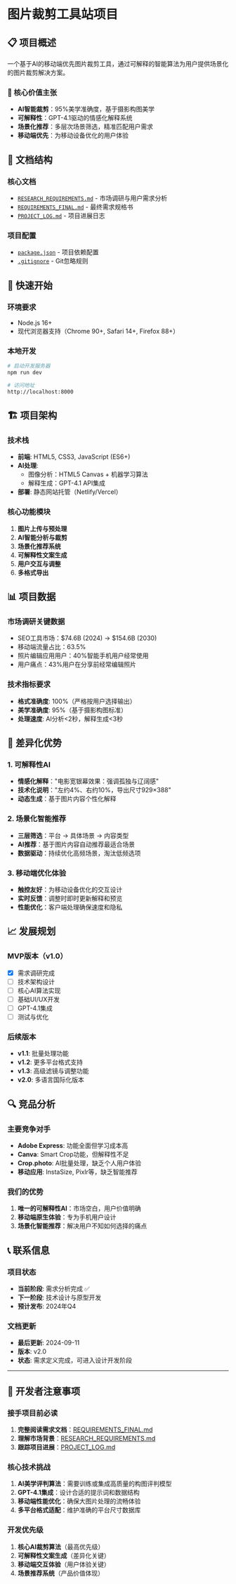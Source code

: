 # 图片裁剪工具站项目

## 📋 项目概述

一个基于AI的移动端优先图片裁剪工具，通过可解释的智能算法为用户提供场景化的图片裁剪解决方案。

### 🎯 核心价值主张
- **AI智能裁剪**：95%美学准确度，基于摄影构图美学
- **可解释性**：GPT-4.1驱动的情感化解释系统  
- **场景化推荐**：多层次场景筛选，精准匹配用户需求
- **移动端优先**：为移动设备优化的用户体验

## 📁 文档结构

### 核心文档
- [`RESEARCH_REQUIREMENTS.md`](./RESEARCH_REQUIREMENTS.md) - 市场调研与用户需求分析
- [`REQUIREMENTS_FINAL.md`](./REQUIREMENTS_FINAL.md) - 最终需求规格书
- [`PROJECT_LOG.md`](./PROJECT_LOG.md) - 项目进展日志

### 项目配置
- [`package.json`](./package.json) - 项目依赖配置
- [`.gitignore`](./.gitignore) - Git忽略规则

## 🚀 快速开始

### 环境要求
- Node.js 16+
- 现代浏览器支持（Chrome 90+, Safari 14+, Firefox 88+）

### 本地开发
```bash
# 启动开发服务器
npm run dev

# 访问地址
http://localhost:8000
```

## 🏗️ 项目架构

### 技术栈
- **前端**: HTML5, CSS3, JavaScript (ES6+)
- **AI处理**: 
  - 图像分析：HTML5 Canvas + 机器学习算法
  - 解释生成：GPT-4.1 API集成
- **部署**: 静态网站托管（Netlify/Vercel）

### 核心功能模块
1. **图片上传与预处理**
2. **AI智能分析与裁剪**
3. **场景化推荐系统** 
4. **可解释性文案生成**
5. **用户交互与调整**
6. **多格式导出**

## 📊 项目数据

### 市场调研关键数据
- SEO工具市场：$74.6B (2024) → $154.6B (2030)
- 移动端流量占比：63.5%
- 照片编辑应用用户：40%智能手机用户经常使用
- 用户痛点：43%用户在分享前经常编辑照片

### 技术指标要求
- **格式准确度**: 100%（严格按用户选择输出）
- **美学准确度**: 95%（基于摄影构图标准）
- **处理速度**: AI分析<2秒，解释生成<3秒

## 🎨 差异化优势

### 1. 可解释性AI
- **情感化解释**："电影宽银幕效果：强调孤独与辽阔感"
- **技术化说明**："左约4%、右约10%，导出尺寸929×388"
- **动态生成**：基于图片内容个性化解释

### 2. 场景化智能推荐
- **三层筛选**：平台 → 具体场景 → 内容类型
- **AI推荐**：基于图片内容自动推荐最适合场景
- **数据驱动**：持续优化高频场景，淘汰低频选项

### 3. 移动端优化体验
- **触控友好**：为移动设备优化的交互设计
- **实时反馈**：调整时即时更新解释和预览
- **性能优化**：客户端处理确保速度和隐私

## 📈 发展规划

### MVP版本（v1.0）
- [x] 需求调研完成
- [ ] 技术架构设计
- [ ] 核心AI算法实现  
- [ ] 基础UI/UX开发
- [ ] GPT-4.1集成
- [ ] 测试与优化

### 后续版本
- **v1.1**: 批量处理功能
- **v1.2**: 更多平台格式支持
- **v1.3**: 高级滤镜与调整功能
- **v2.0**: 多语言国际化版本

## 🔍 竞品分析

### 主要竞争对手
- **Adobe Express**: 功能全面但学习成本高
- **Canva**: Smart Crop功能，但解释性不足
- **Crop.photo**: AI批量处理，缺乏个人用户体验
- **移动应用**: InstaSize, Pixlr等，缺乏智能推荐

### 我们的优势
1. **唯一的可解释性AI**：市场空白，用户价值明确
2. **移动端原生体验**：专为手机用户设计
3. **场景化智能推荐**：解决用户不知如何选择的痛点

## 📞 联系信息

### 项目状态
- **当前阶段**: 需求分析完成 ✅
- **下一阶段**: 技术设计与原型开发
- **预计发布**: 2024年Q4

### 文档更新
- **最后更新**: 2024-09-11
- **版本**: v2.0
- **状态**: 需求定义完成，可进入设计开发阶段

---

## 📝 开发者注意事项

### 接手项目前必读
1. **完整阅读需求文档**：[REQUIREMENTS_FINAL.md](./REQUIREMENTS_FINAL.md)
2. **理解市场背景**：[RESEARCH_REQUIREMENTS.md](./RESEARCH_REQUIREMENTS.md)  
3. **跟踪项目进展**：[PROJECT_LOG.md](./PROJECT_LOG.md)

### 核心技术挑战
1. **AI美学评判算法**：需要训练或集成高质量的构图评判模型
2. **GPT-4.1集成**：设计合适的提示词和数据结构
3. **移动端性能优化**：确保大图片处理的流畅体验
4. **多平台格式适配**：维护准确的平台尺寸数据库

### 开发优先级
1. **核心AI裁剪算法**（最高优先级）
2. **可解释性文案生成**（差异化关键）
3. **移动端交互体验**（用户体验关键）
4. **场景推荐系统**（产品价值体现）